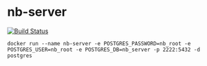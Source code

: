 # nb-server

[![Build Status](https://travis-ci.org/ality-tech/nb-server.svg?branch=master)](https://travis-ci.org/ality-tech/nb-server)

`docker run --name nb-server -e POSTGRES_PASSWORD=nb_root -e POSTGRES_USER=nb_root -e POSTGRES_DB=nb_server -p 2222:5432 -d postgres`
